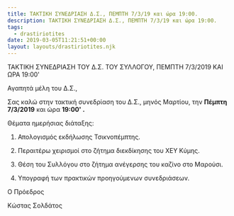 ```yaml
---
title: ΤΑΚΤΙΚΗ ΣΥΝΕΔΡΙΑΣΗ Δ.Σ., ΠΕΜΠΤΗ 7/3/19 και ώρα 19:00.
description: ΤΑΚΤΙΚΗ ΣΥΝΕΔΡΙΑΣΗ Δ.Σ., ΠΕΜΠΤΗ 7/3/19 και ώρα 19:00.
tags:
  - drastiriotites
date: 2019-03-05T11:21:51+00:00
layout: layouts/drastiriotites.njk
---
```

ΤΑΚΤΙΚΗ ΣΥΝΕΔΡΙΑΣΗ ΤΟΥ Δ.Σ. ΤΟΥ ΣΥΛΛΟΓΟΥ, ΠΕΜΠΤΗ 7/3/2019 ΚΑΙ ΩΡΑ 19:00'

Αγαπητά μέλη του Δ.Σ., 

 

Σας καλώ στην τακτική συνεδρίαση του Δ.Σ., μηνός Μαρτίου, την **Πέμπτη 7/3/2019** και ώρα **19:00' .**

 

Θέματα ημερήσιας διάταξης:

1. Απολογισμός εκδήλωσης Τσικνοπέμπτης.

2. Περαιτέρω χειρισμοί στο ζήτημα διεκδίκησης του ΧΕΥ Κύμης.

3. Θέση του Συλλόγου στο ζήτημα ανέγερσης του καζίνο στο Μαρούσι.

4. Υπογραφή των πρακτικών προηγούμενων συνεδριάσεων.

 

Ο Πρόεδρος

 

Κώστας Σολδάτος
<!-- excerpt -->

